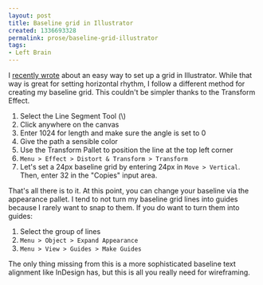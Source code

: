 ```yaml
---
layout: post
title: Baseline grid in Illustrator
created: 1336693328
permalink: prose/baseline-grid-illustrator
tags:
- Left Brain
---
```

I [recently wrote](http://ryanparsley.com/prose/horizontal-grids-illustrator) about an easy way to set up a grid in Illustrator. While that way is great for setting horizontal rhythm, I follow a different method for creating my baseline grid. This couldn't be simpler thanks to the Transform Effect.

1. Select the Line Segment Tool (\\)
2. Click anywhere on the canvas
3. Enter 1024 for length and make sure the angle is set to 0
4. Give the path a sensible color
5. Use the Transform Pallet to position the line at the top left corner
6. `Menu > Effect > Distort & Transform > Transform`
7. Let's set a 24px baseline grid by entering 24px in `Move > Vertical`. Then, enter 32 in the "Copies" input area.

That's all there is to it. At this point, you can change your baseline via the appearance pallet. I tend to not turn my baseline grid lines into guides because I rarely want to snap to them. If you do want to turn them into guides:

1. Select the group of lines
2. `Menu > Object > Expand Appearance`
3. `Menu > View > Guides > Make Guides`

The only thing missing from this is a more sophisticated baseline text alignment like InDesign has, but this is all you really need for wireframing.
